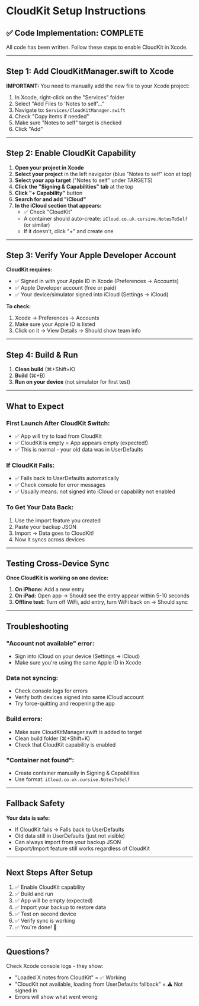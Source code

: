 # CloudKit Setup Instructions

## ✅ Code Implementation: COMPLETE

All code has been written. Follow these steps to enable CloudKit in Xcode.

---

## Step 1: Add CloudKitManager.swift to Xcode

**IMPORTANT:** You need to manually add the new file to your Xcode project:

1. In Xcode, right-click on the "Services" folder
2. Select "Add Files to 'Notes to self'..."
3. Navigate to: `Services/CloudKitManager.swift`
4. Check "Copy items if needed" 
5. Make sure "Notes to self" target is checked
6. Click "Add"

---

## Step 2: Enable CloudKit Capability

1. **Open your project in Xcode**
2. **Select your project** in the left navigator (blue "Notes to self" icon at top)
3. **Select your app target** ("Notes to self" under TARGETS)
4. **Click the "Signing & Capabilities" tab** at the top
5. **Click "+ Capability"** button
6. **Search for and add "iCloud"**
7. **In the iCloud section that appears:**
   - ✅ Check "CloudKit"
   - A container should auto-create: `iCloud.co.uk.cursive.NotesToSelf` (or similar)
   - If it doesn't, click "+" and create one

---

## Step 3: Verify Your Apple Developer Account

**CloudKit requires:**
- ✅ Signed in with your Apple ID in Xcode (Preferences → Accounts)
- ✅ Apple Developer account (free or paid)
- ✅ Your device/simulator signed into iCloud (Settings → iCloud)

**To check:**
1. Xcode → Preferences → Accounts
2. Make sure your Apple ID is listed
3. Click on it → View Details → Should show team info

---

## Step 4: Build & Run

1. **Clean build** (⌘+Shift+K)
2. **Build** (⌘+B)
3. **Run on your device** (not simulator for first test)

---

## What to Expect

### First Launch After CloudKit Switch:
- ✅ App will try to load from CloudKit
- ✅ CloudKit is empty = App appears empty (expected!)
- ✅ This is normal - your old data was in UserDefaults

### If CloudKit Fails:
- ✅ Falls back to UserDefaults automatically
- ✅ Check console for error messages
- ✅ Usually means: not signed into iCloud or capability not enabled

### To Get Your Data Back:
1. Use the import feature you created
2. Paste your backup JSON
3. Import → Data goes to CloudKit!
4. Now it syncs across devices

---

## Testing Cross-Device Sync

**Once CloudKit is working on one device:**

1. **On iPhone:** Add a new entry
2. **On iPad:** Open app → Should see the entry appear within 5-10 seconds
3. **Offline test:** Turn off WiFi, add entry, turn WiFi back on → Should sync

---

## Troubleshooting

### "Account not available" error:
- Sign into iCloud on your device (Settings → iCloud)
- Make sure you're using the same Apple ID in Xcode

### Data not syncing:
- Check console logs for errors
- Verify both devices signed into same iCloud account
- Try force-quitting and reopening the app

### Build errors:
- Make sure CloudKitManager.swift is added to target
- Clean build folder (⌘+Shift+K)
- Check that CloudKit capability is enabled

### "Container not found":
- Create container manually in Signing & Capabilities
- Use format: `iCloud.co.uk.cursive.NotesToSelf`

---

## Fallback Safety

**Your data is safe:**
- If CloudKit fails → Falls back to UserDefaults
- Old data still in UserDefaults (just not visible)
- Can always import from your backup JSON
- Export/Import feature still works regardless of CloudKit

---

## Next Steps After Setup

1. ✅ Enable CloudKit capability
2. ✅ Build and run
3. ✅ App will be empty (expected)
4. ✅ Import your backup to restore data
5. ✅ Test on second device
6. ✅ Verify sync is working
7. ✅ You're done! 🎉

---

## Questions?

Check Xcode console logs - they show:
- "Loaded X notes from CloudKit" = ✅ Working
- "CloudKit not available, loading from UserDefaults fallback" = ⚠️ Not signed in
- Errors will show what went wrong


